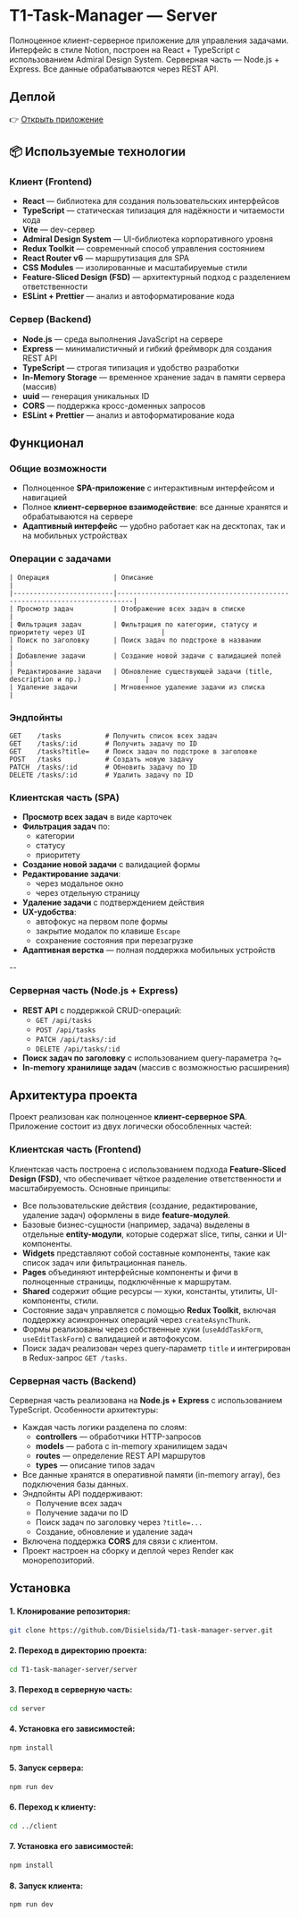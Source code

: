 # T1-Task-Manager — Server

Полноценное клиент-серверное приложение для управления задачами. Интерфейс в стиле Notion, построен на React + TypeScript с использованием Admiral Design System. 
Серверная часть — Node.js + Express. Все данные обрабатываются через REST API.

## Деплой

👉 [Открыть приложение](https://t1-task-manager.onrender.com)

## 📦 Используемые технологии

### Клиент (Frontend)
- **React** — библиотека для создания пользовательских интерфейсов
- **TypeScript** — статическая типизация для надёжности и читаемости кода
- **Vite** — dev-сервер
- **Admiral Design System** — UI-библиотека корпоративного уровня
- **Redux Toolkit** — современный способ управления состоянием
- **React Router v6** — маршрутизация для SPA
- **CSS Modules** — изолированные и масштабируемые стили
- **Feature-Sliced Design (FSD)** — архитектурный подход с разделением ответственности
- **ESLint + Prettier** — анализ и автоформатирование кода

### Сервер (Backend)
- **Node.js** — среда выполнения JavaScript на сервере
- **Express** — минималистичный и гибкий фреймворк для создания REST API
- **TypeScript** — строгая типизация и удобство разработки
- **In-Memory Storage** — временное хранение задач в памяти сервера (массив)
- **uuid** — генерация уникальных ID
- **CORS** — поддержка кросс-доменных запросов
- **ESLint + Prettier** — анализ и автоформатирование кода

## Функционал

### Общие возможности

- Полноценное **SPA-приложение** с интерактивным интерфейсом и навигацией
- Полное **клиент-серверное взаимодействие**: все данные хранятся и обрабатываются на сервере
- **Адаптивный интерфейс** — удобно работает как на десктопах, так и на мобильных устройствах

### Операции с задачами


```plaintext
| Операция                | Описание                                                                 |
|-------------------------|--------------------------------------------------------------------------|
| Просмотр задач          | Отображение всех задач в списке                                          |
| Фильтрация задач        | Фильтрация по категории, статусу и приоритету через UI                   |
| Поиск по заголовку      | Поиск задач по подстроке в названии                                      |
| Добавление задачи       | Создание новой задачи с валидацией полей                                 |
| Редактирование задачи   | Обновление существующей задачи (title, description и пр.)                |
| Удаление задачи         | Мгновенное удаление задачи из списка                                     |
```

### Эндпойнты

```http
GET    /tasks           # Получить список всех задач
GET    /tasks/:id       # Получить задачу по ID
GET    /tasks?title=    # Поиск задач по подстроке в заголовке
POST   /tasks           # Создать новую задачу
PATCH  /tasks/:id       # Обновить задачу по ID
DELETE /tasks/:id       # Удалить задачу по ID
```

###  Клиентская часть (SPA)

- **Просмотр всех задач** в виде карточек
- **Фильтрация задач** по:
  - категории
  - статусу
  - приоритету
- **Создание новой задачи** с валидацией формы
- **Редактирование задачи**:
  - через модальное окно
  - через отдельную страницу
- **Удаление задачи** с подтверждением действия
- **UX-удобства**:
  - автофокус на первом поле формы
  - закрытие модалок по клавише `Escape`
  - сохранение состояния при перезагрузке
- **Адаптивная верстка** — полная поддержка мобильных устройств

--

### Серверная часть (Node.js + Express)

- **REST API** с поддержкой CRUD-операций:
  - `GET /api/tasks`
  - `POST /api/tasks`
  - `PATCH /api/tasks/:id`
  - `DELETE /api/tasks/:id`
- **Поиск задач по заголовку** с использованием query-параметра `?q=`
- **In-memory хранилище задач** (массив с возможностью расширения)

## Архитектура проекта

Проект реализован как полноценное **клиент-серверное SPA**. Приложение состоит из двух логически обособленных частей:

### Клиентская часть (Frontend)

Клиентская часть построена с использованием подхода **Feature-Sliced Design (FSD)**, что обеспечивает чёткое разделение ответственности и масштабируемость. Основные принципы:

- Все пользовательские действия (создание, редактирование, удаление задач) оформлены в виде **feature-модулей**.
- Базовые бизнес-сущности (например, задача) выделены в отдельные **entity-модули**, которые содержат slice, типы, санки и UI-компоненты.
- **Widgets** представляют собой составные компоненты, такие как список задач или фильтрационная панель.
- **Pages** объединяют интерфейсные компоненты и фичи в полноценные страницы, подключённые к маршрутам.
- **Shared** содержит общие ресурсы — хуки, константы, утилиты, UI-компоненты, стили.
- Состояние задач управляется с помощью **Redux Toolkit**, включая поддержку асинхронных операций через `createAsyncThunk`.
- Формы реализованы через собственные хуки (`useAddTaskForm`, `useEditTaskForm`) с валидацией и автофокусом.
- Поиск задач реализован через query-параметр `title` и интегрирован в Redux-запрос `GET /tasks`.

### Серверная часть (Backend)

Серверная часть реализована на **Node.js + Express** с использованием TypeScript. Особенности архитектуры:

- Каждая часть логики разделена по слоям:
  - **controllers** — обработчики HTTP-запросов
  - **models** — работа с in-memory хранилищем задач
  - **routes** — определение REST API маршрутов
  - **types** — описание типов задач
- Все данные хранятся в оперативной памяти (in-memory array), без подключения базы данных.
- Эндпойнты API поддерживают:
  - Получение всех задач
  - Получение задачи по ID
  - Поиск задач по заголовку через `?title=...`
  - Создание, обновление и удаление задач
- Включена поддержка **CORS** для связи с клиентом.
- Проект настроен на сборку и деплой через Render как монорепозиторий.


## Установка

#### 1. Клонирование репозитория:
```bash
git clone https://github.com/Disielsida/T1-task-manager-server.git
```

#### 2. Переход в директорию проекта:
```bash
cd T1-task-manager-server/server
```

#### 3. Переход в серверную часть:
```bash
cd server
```

#### 4. Установка его зависимостей:
```bash
npm install
```

#### 5. Запуск сервера:
```bash
npm run dev
```

#### 6. Переход к клиенту:
```bash
cd ../client
```

#### 7. Установка его зависимостей:
```bash
npm install
```

#### 8. Запуск клиента:
```bash
npm run dev
```


